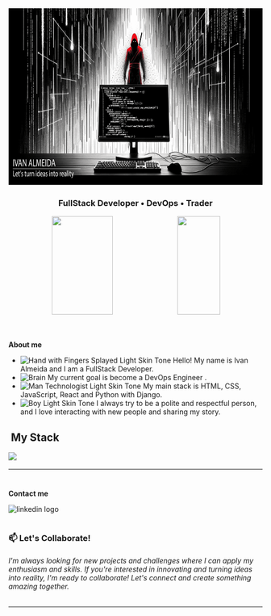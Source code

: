 <div align="center">
  <img height="350em" src="/.github/assets/top_banner.png"/>
</div>

<h3 align="center">
  FullStack Developer • DevOps • Trader
</h3>

<div align='center'>

<div align="center">  

  <img width="49%" height="195px" src="https://github-readme-stats.vercel.app/api?username=Kroatoan1979&show_icons=true&count_private=true&title_color=80F7D4&icon_color=9d00ff&text_color=c9d1d9&bg_color=0d1117&border_color=fff0" /> 
  
  <img width="41%" height="195px" src="https://github-readme-stats.vercel.app/api/top-langs/?username=Kroatoan1979&layout=compact&title_color=80F7D4&text_color=fff&bg_color=0d1117&border_color=fff0" />
  
</div>

</div>

<img src="./.github/assets/lineBar.png" width="100%" height="8px"/>

<div><br />

<p><strong>About me</strong></p>

- <img src="https://raw.githubusercontent.com/Tarikul-Islam-Anik/Animated-Fluent-Emojis/master/Emojis/Hand%20gestures/Hand%20with%20Fingers%20Splayed%20Light%20Skin%20Tone.png" alt="Hand with Fingers Splayed Light Skin Tone" width="25" height="25" /> Hello! My name is Ivan Almeida and I am a FullStack Developer. <br />
- <img src="https://raw.githubusercontent.com/Tarikul-Islam-Anik/Animated-Fluent-Emojis/master/Emojis/Hand%20gestures/Brain.png" alt="Brain" width="25" height="25" /> My current goal is become a DevOps Engineer .<br />
- <img src="https://raw.githubusercontent.com/Tarikul-Islam-Anik/Animated-Fluent-Emojis/master/Emojis/People%20with%20professions/Man%20Technologist%20Light%20Skin%20Tone.png" alt="Man Technologist Light Skin Tone" width="25" height="25" /> My main stack is HTML, CSS, JavaScript, React and Python with Django.<br />
- <img src="https://raw.githubusercontent.com/Tarikul-Islam-Anik/Animated-Fluent-Emojis/master/Emojis/People%20with%20professions/Boy%20Light%20Skin%20Tone.png" alt="Boy Light Skin Tone" width="25" height="25" /> I always try to be a polite and respectful person, and I love interacting with new people and sharing my story.<br />


## &nbsp;My Stack

<img src="https://skillicons.dev/icons?i=vscode,html,css,react,python,django,tailwind,bootstrap,aws,git,github,postgres,mysql,&theme=dark" />

---

#

  <p><strong>Contact me</strong></p>

<div align="left">
  <a href="https://www.linkedin.com/in/ivan-almeida-2b8a77165" ><img src="https://img.shields.io/static/v1?message=LinkedIn&logo=linkedin&label=&color=0077B5&logoColor=white&labelColor=&style=for-the-badge" height="32" alt="linkedin logo" style="display: inline-block;" /></a>
</div>

### 📫 Let's Collaborate!
###### I'm always looking for new projects and challenges where I can apply my enthusiasm and skills. If you're interested in innovating and turning ideas into reality, I'm ready to collaborate! Let's connect and create something amazing together.
---

